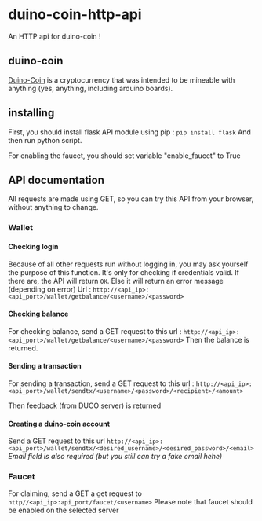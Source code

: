 # duino-coin-http-api
An HTTP api for duino-coin ! 

## duino-coin 
[Duino-Coin](https://github.com/revoxhere/duino-coin) is a cryptocurrency that was intended to be mineable with anything (yes, anything, including arduino boards).

## installing
First, you should install flask API module using pip :
`pip install flask`
And then run python script.

For enabling the faucet, you should set variable "enable_faucet" to True


## API documentation
All requests are made using GET, so you can try this API from your browser, without anything to change.

### Wallet
#### Checking login
Because of all other requests run without logging in, you may ask yourself the purpose of this function.
It's only for checking if credentials valid.
If there are, the API will return `OK`. Else it will return an error message (depending on error)
Url : 
`http://<api_ip>:<api_port>/wallet/getbalance/<username>/<password>`

#### Checking balance
For checking balance, send a GET request to this url : 
`http://<api_ip>:<api_port>/wallet/getbalance/<username>/<password>`
Then the balance is returned.

#### Sending a transaction
For sending a transaction, send a GET request to this url : 
`http://<api_ip>:<api_port>/wallet/sendtx/<username>/<password>/<recipient>/<amount>`


Then feedback (from DUCO server) is returned

#### Creating a duino-coin account
Send a GET request to this url 
`http://<api_ip>:<api_port>/wallet/sendtx/<desired_username>/<desired_password>/<email>`
*Email field is also required (but you still can try a fake email hehe)*

### Faucet
For claiming, send a GET a get request to 
`http//<api_ip>:api_port/faucet/<username>`
Please note that faucet should be enabled on the selected server
